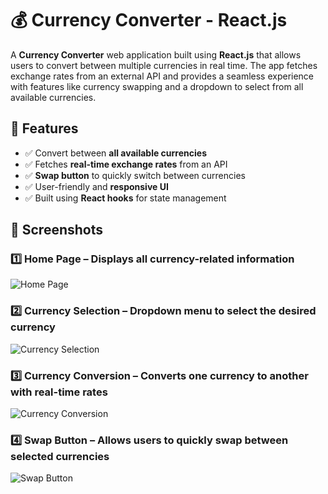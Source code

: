 # 💰 Currency Converter - React.js

A **Currency Converter** web application built using **React.js** that allows users to convert between multiple currencies in real time. The app fetches exchange rates from an external API and provides a seamless experience with features like currency swapping and a dropdown to select from all available currencies.

## 🚀 Features  
- ✅ Convert between **all available currencies**  
- ✅ Fetches **real-time exchange rates** from an API  
- ✅ **Swap button** to quickly switch between currencies  
- ✅ User-friendly and **responsive UI**  
- ✅ Built using **React hooks** for state management  

## 🎨 Screenshots  

### 1️⃣ Home Page – Displays all currency-related information  
![Home Page](URL_FOR_HOME_PAGE)  

### 2️⃣ Currency Selection – Dropdown menu to select the desired currency  
![Currency Selection](URL_FOR_CURRENCY_SELECTION)  

### 3️⃣ Currency Conversion – Converts one currency to another with real-time rates  
![Currency Conversion](URL_FOR_CURRENCY_CONVERSION)  

### 4️⃣ Swap Button – Allows users to quickly swap between selected currencies  
![Swap Button](URL_FOR_SWAP_BUTTON)  
